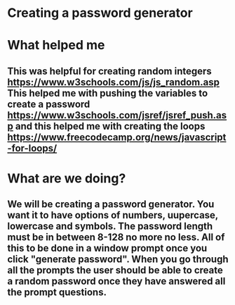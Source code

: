 # Creating a password generator

# What helped me

## This was helpful for creating random integers https://www.w3schools.com/js/js_random.asp This helped me with pushing the variables to create a password https://www.w3schools.com/jsref/jsref_push.asp and this helped me with creating the loops https://www.freecodecamp.org/news/javascript-for-loops/

# What are we doing?

## We will be creating a password generator. You want it to have options of numbers, uupercase, lowercase and symbols. The password length must be in between 8-128 no more no less. All of this to be done in a window prompt once you click "generate password". When you go through all the prompts the user should be able to create a random password once they have answered all the prompt questions.

